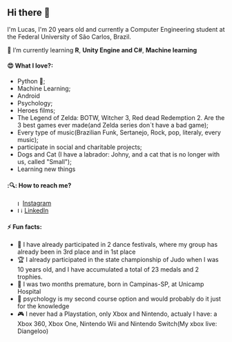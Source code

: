 ## Hi there 👋

I'm Lucas, I'm 20 years old and  currently a Computer Engineering student at the Federal University of São Carlos, Brazil.

🌱 I’m currently learning  **R**, **Unity Engine and C#**, **Machine learning**

#### :heart_eyes: What I love?:
- Python 🐍;
- Machine Learning;
- Android
- Psychology;
- Heroes films;
- The Legend of Zelda: BOTW, Witcher 3, Red dead Redemption 2. Are the 3 best games ever made(and Zelda series don´t have a bad game);
- Every type of music(Brazilian Funk, Sertanejo, Rock, pop, literaly, every music);
- participate in social and charitable projects;
- Dogs and Cat (I have a labrador: Johny, and a cat that is no longer with us, called "Small");
- Learning new things

#### ::mag:: How to reach me?
<ul>
  <li style="display: flex; align-items: center;">
    <img src="https://image.flaticon.com/icons/svg/174/174855.svg" width="12" alt="Instagram"> 
    <a href="https://www.instagram.com/lucas.marchiori_/" target="_blank" title="Instagram">Instagram</a>
  </li>
  <li>
    <img src="https://user-images.githubusercontent.com/3603793/87078013-6b09a380-c1fa-11ea-9ca0-6789b1cafb1c.png" width="12" alt="Linkedin"> 
    <a href="https://www.linkedin.com/in/lucashm/" target="_blank" title="LinkedIn">LinkedIn</a>
  </li>
</ul>

#### ⚡ Fun facts:
- :dancer: I have already participated in 2 dance festivals, where my group has already been in 3rd place and in 1st place
- :trophy: I already participated in the state championship of Judo when I was 10 years old, and I have accumulated a total of 23 medals and 2 trophies.
- :baby: I was two months premature, born in Campinas-SP, at Unicamp Hospital
- :blue_book: psychology is my second course option and would probably do it just for the knowledge
- :video_game: I never had a Playstation, only Xbox and Nintendo, actualy I have: a Xbox 360, Xbox One, Nintendo Wii and Nintendo Switch(My xbox live: Diangeloo)
